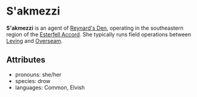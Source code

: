 # S'akmezzi

**S'akmezzi** is an agent of [Reynard's Den](../../../organizations/reynards-den.md), operating in the southeastern region of the [Esterfell Accord](../esterfell-accord.md). She typically runs field operations between [Leving](../leving/leving.md) and [Overseam](../overseam.md).

## Attributes

- pronouns: she/her
- species: drow
- languages: Common, Elvish
